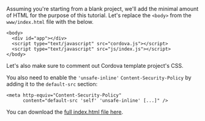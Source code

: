 Assuming you're starting from a blank project, we'll add the minimal amount of HTML for the purpose of this tutorial. Let's replace the `<body>` from the `www/index.html` file with the below.

```markup
<body>
  <div id="app"></div>
  <script type="text/javascript" src="cordova.js"></script>
  <script type="text/javascript" src="js/index.js"></script>
</body>
```

Let's also make sure to comment out Cordova template project's CSS.

You also need to enable the `'unsafe-inline'` `Content-Security-Policy` by adding it to the `default-src` section:

```markup
<meta http-equiv="Content-Security-Policy"
      content="default-src 'self' 'unsafe-inline' [...]" />
```

You can download the [full index.html file here](https://gist.github.com/j3k0/80c69837e5bacf83c4fc2320ba2e5dc2).